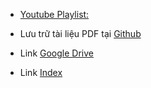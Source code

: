 - [Youtube Playlist:](https://www.youtube.com/playlist?list=PLBeCWDHju6yDfgga0spxqetvSUyAqajSE)

- Lưu trữ tài liệu PDF tại [Github](https://github.com/KevinNitroG/Public-Archive-Files/tree/My-Study-Documents/L%E1%BB%9Bp%2012/L%C3%BD%20th%E1%BA%A7y%20Sang)

- Link [Google Drive](https://drive.google.com/drive/u/0/folders/1Qqs1U3VSP0dY94Z-JlpVL4JEztAyrwv_)

- Link [Index](https://root.kevinnitro.workers.dev/3:/)
